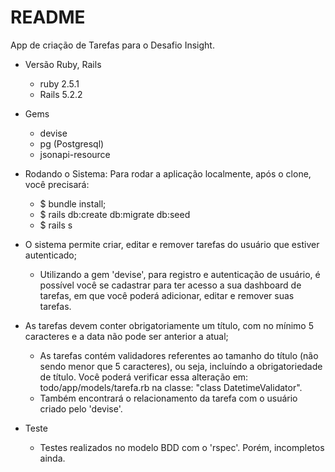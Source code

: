 # README

App de criação de Tarefas para o Desafio Insight.

* Versão Ruby, Rails
    - ruby 2.5.1
    - Rails 5.2.2

* Gems
    - devise
    - pg (Postgresql)
    - jsonapi-resource

* Rodando o Sistema:
    Para rodar a aplicação localmente, após o clone, você precisará:
    - $ bundle install;
    - $ rails db:create db:migrate db:seed
    - $ rails s

* O sistema permite criar, editar e remover tarefas do usuário que estiver autenticado;
    - Utilizando a gem 'devise', para registro e autenticação de usuário, é possível você se cadastrar para ter acesso a sua dashboard de tarefas, em que você poderá adicionar, editar e remover suas tarefas.

* As tarefas devem conter obrigatoriamente um título, com no mínimo 5 caracteres e a data não pode ser anterior a atual;
    - As tarefas contém validadores referentes ao tamanho do título (não sendo menor que 5 caracteres), ou seja, incluíndo a obrigatoriedade de título.
    Você poderá verificar essa alteração em: todo/app/models/tarefa.rb na classe: "class DatetimeValidator".
    - Também encontrará o relacionamento da tarefa com o usuário criado pelo 'devise'.

* Teste
    - Testes realizados no modelo BDD com o 'rspec'. Porém, incompletos ainda.